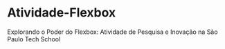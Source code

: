 # Atividade-Flexbox
Explorando o Poder do Flexbox: Atividade de Pesquisa e Inovação na São Paulo Tech School
